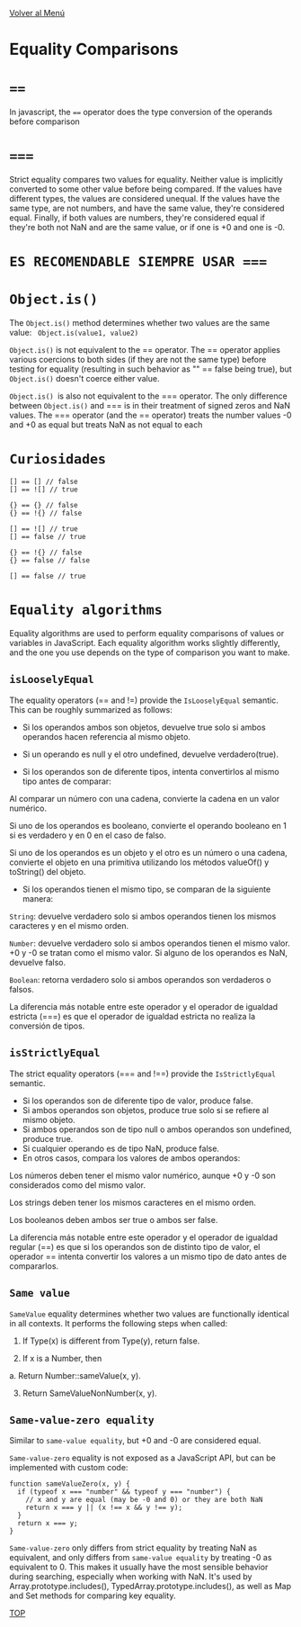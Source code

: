 [Volver al Menú](../root.md)

# Equality Comparisons

# `==`

In javascript, the `==` operator does the type conversion of the operands before comparison

# ``===``

Strict equality compares two values for equality. Neither value is implicitly converted to some other value before being compared. If the values have different types, the values are considered unequal. If the values have the same type, are not numbers, and have the same value, they're considered equal. Finally, if both values are numbers, they're considered equal if they're both not NaN and are the same value, or if one is +0 and one is -0.

# `ES RECOMENDABLE SIEMPRE USAR ===`

# ``Object.is()``

The `Object.is()` method determines whether two values are the same value: ``` Object.is(value1, value2)```

`Object.is()` is not equivalent to the == operator. The == operator applies various coercions to both sides (if they are not the same type) before testing for equality (resulting in such behavior as "" == false being true), but `Object.is()` doesn't coerce either value.

`Object.is() `is also not equivalent to the === operator. The only difference between `Object.is()` and === is in their treatment of signed zeros and NaN values. The === operator (and the == operator) treats the number values -0 and +0 as equal but treats NaN as not equal to each

# `Curiosidades`

``` 
[] == [] // false
[] == ![] // true

{} == {} // false
{} == !{} // false

[] == ![] // true
[] == false // true

{} == !{} // false
{} == false // false

[] == false // true
```

# `Equality algorithms`

Equality algorithms are used to perform equality comparisons of values or variables in JavaScript. Each equality algorithm works slightly differently, and the one you use depends on the type of comparison you want to make.

## `isLooselyEqual`

The equality operators (== and !=) provide the `IsLooselyEqual` semantic. This can be roughly summarized as follows:


- Si los operandos ambos son objetos, devuelve true solo si ambos operandos hacen referencia al mismo objeto.

- Si un operando es null y el otro undefined, devuelve verdadero(true).

- Si los operandos son de diferente tipos, intenta convertirlos al mismo tipo antes de comparar:

Al comparar un número con una cadena, convierte la cadena en un valor numérico.

Si uno de los operandos es booleano, convierte el operando booleano en 1 si es verdadero y en 0 en el caso de falso.

Si uno de los operandos es un objeto y el otro es un número o una cadena, convierte el objeto en una primitiva utilizando los métodos valueOf() y toString() del objeto.

- Si los operandos tienen el mismo tipo, se comparan de la siguiente manera:

`String`: devuelve verdadero solo si ambos operandos tienen los mismos caracteres y en el mismo orden.

`Number`: devuelve verdadero solo si ambos operandos tienen el mismo valor. +0 y -0 se tratan como el mismo valor. Si alguno de los operandos es NaN, devuelve falso.

`Boolean`: retorna verdadero solo si ambos operandos son verdaderos o falsos.

La diferencia más notable entre este operador y el operador de igualdad estricta (===) es que el operador de igualdad estricta no realiza la conversión de tipos.

## `isStrictlyEqual`

The strict equality operators (=== and !==) provide the `IsStrictlyEqual` semantic.

- Si los operandos son de diferente tipo de valor, produce false.
- Si ambos operandos son objetos, produce true solo si se refiere al mismo objeto.
- Si ambos operandos son de tipo null o ambos operandos son undefined, produce true.
- Si cualquier operando es de tipo NaN, produce false.
- En otros casos, compara los valores de ambos operandos:


Los números deben tener el mismo valor numérico, aunque +0 y -0 son considerados como del mismo valor.

Los strings deben tener los mismos caracteres en el mismo orden.

Los booleanos deben ambos ser true o ambos ser false.

La diferencia más notable entre este operador y el operador de igualdad regular (==) es que si los operandos son de distinto tipo de valor, el operador == intenta convertir los valores a un mismo tipo de dato antes de compararlos.

## `Same value`

`SameValue` equality determines whether two values are functionally identical in all contexts. It performs the following steps when called:

1. If Type(x) is different from Type(y), return false.

2. If x is a Number, then

a. Return Number::sameValue(x, y).

3. Return SameValueNonNumber(x, y).

## `Same-value-zero equality`

Similar to `same-value equality`, but +0 and -0 are considered equal.

`Same-value-zero` equality is not exposed as a JavaScript API, but can be implemented with custom code:
```
function sameValueZero(x, y) {
  if (typeof x === "number" && typeof y === "number") {
    // x and y are equal (may be -0 and 0) or they are both NaN
    return x === y || (x !== x && y !== y);
  }
  return x === y;
}
```

`Same-value-zero` only differs from strict equality by treating NaN as equivalent, and only differs from `same-value equality` by treating -0 as equivalent to 0. This makes it usually have the most sensible behavior during searching, especially when working with NaN. It's used by Array.prototype.includes(), TypedArray.prototype.includes(), as well as Map and Set methods for comparing key equality.

[TOP](#equality-comparisons)